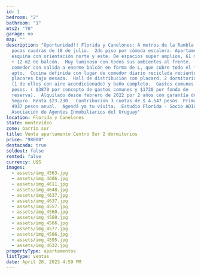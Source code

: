 ```yaml
---
id: 1
bedroom: "2"
bathroom: "1"
mts2: "70"
garage: no
map: ""
description: "Oportunidad!! Florida y Canelones: A metros de la Rambla y a unas
  pocas cuadras de 18 de julio.  2do piso por cómoda escalera. Apartamento en
  esquina con orientación norte y este. De espacios super amplios, 61 m2 propios
  + 12 m2 de balcón.  Muy luminoso con todos sus ambientes al frente.  Living
  comedor con salida a enorme balcón en forma de L, que cubre todo el frente del
  apto.  Cocina definida con lugar de comedor diario reciclada recientemente,
  placares bajo mesada.  Hall de distribución con placard. 2 dormitorios amplios
  (1 de ellos con aire acondicionado) y baño completo.  Gastos comunes $5.590
  pesos. ( $3870 por concepto de gastos comunes y $1720 por fondo de
  reserva).  Alquilado desde febrero de 2022 por 2 años con garantía de Porto
  Seguro. Renta $23.230.  Contribución 3 cuotas de $ 4.547 pesos  Primaria $
  4937 pesos anual.  Agendá ya tu visita.  Estudio Florida - Socio ADIU
  Asociación de Agentes Inmobiliarios del Uruguay"
location: Florida y Canelones
state: montevideo
zone: barrio sur
title: Venta apartamento Centro Sur 2 dormitorios
price: "98000"
destacada: true
soldout: false
rented: false
currency: U$S
images:
  - assets/img_4563.jpg
  - assets/img_4606.jpg
  - assets/img_4611.jpg
  - assets/img_4648.jpg
  - assets/img_4637.jpg
  - assets/img_4637.jpg
  - assets/img_4557.jpg
  - assets/img_4560.jpg
  - assets/img_4560.jpg
  - assets/img_4566.jpg
  - assets/img_4577.jpg
  - assets/img_4586.jpg
  - assets/img_4595.jpg
  - assets/img_4632.jpg
propertyType: apartamentos
listType: ventas
date: April 28, 2023 4:59 PM
---
```

